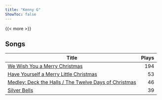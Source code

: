 ```yaml
---
title: "Kenny G"
ShowToc: false
---
```


{{< more >}}

## Songs
Title | Plays 
----- | -----: 
[We Wish You a Merry Christmas](/songs/we-wish-you-a-merry-christmas) | 194
[Have Yourself a Merry Little Christmas](/songs/have-yourself-a-merry-little-christmas) | 53
[Medley: Deck the Halls / The Twelve Days of Christmas](/songs/medley-deck-the-halls-the-twelve-days-of-christmas) | 46
[Silver Bells](/songs/silver-bells) | 39

